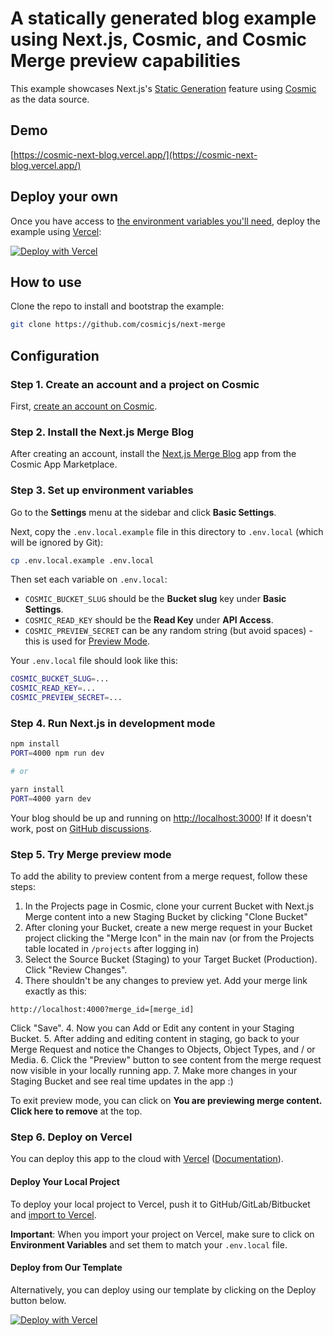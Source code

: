 # A statically generated blog example using Next.js, Cosmic, and Cosmic Merge preview capabilities

This example showcases Next.js's [Static Generation](https://nextjs.org/docs/basic-features/pages) feature using [Cosmic](https://cosmicjs.com/) as the data source.

## Demo

[https://cosmic-next-blog.vercel.app/](https://cosmic-next-blog.vercel.app/)

## Deploy your own

Once you have access to [the environment variables you'll need](#step-3-set-up-environment-variables), deploy the example using [Vercel](https://vercel.com?utm_source=github&utm_medium=readme&utm_campaign=next-example):

[![Deploy with Vercel](https://vercel.com/button)](https://vercel.com/import/git?c=1&s=https://github.com/vercel/next.js/tree/canary/examples/cms-cosmic&env=COSMIC_BUCKET_SLUG,COSMIC_READ_KEY,COSMIC_PREVIEW_SECRET&envDescription=Required%20to%20connect%20the%20app%20with%20Cosmic&envLink=https://vercel.link/cms-cosmic-env)


## How to use

Clone the repo to install and bootstrap the example:

```bash
git clone https://github.com/cosmicjs/next-merge
```

## Configuration

### Step 1. Create an account and a project on Cosmic

First, [create an account on Cosmic](https://cosmicjs.com).

### Step 2. Install the Next.js Merge Blog

After creating an account, install the [Next.js Merge Blog](https://www.cosmicjs.com/apps/nextjs-merge-blog) app from the Cosmic App Marketplace.

### Step 3. Set up environment variables

Go to the **Settings** menu at the sidebar and click **Basic Settings**.

Next, copy the `.env.local.example` file in this directory to `.env.local` (which will be ignored by Git):

```bash
cp .env.local.example .env.local
```

Then set each variable on `.env.local`:

- `COSMIC_BUCKET_SLUG` should be the **Bucket slug** key under **Basic Settings**.
- `COSMIC_READ_KEY` should be the **Read Key** under **API Access**.
- `COSMIC_PREVIEW_SECRET` can be any random string (but avoid spaces) - this is used for [Preview Mode](https://nextjs.org/docs/advanced-features/preview-mode).

Your `.env.local` file should look like this:

```bash
COSMIC_BUCKET_SLUG=...
COSMIC_READ_KEY=...
COSMIC_PREVIEW_SECRET=...
```

### Step 4. Run Next.js in development mode

```bash
npm install
PORT=4000 npm run dev

# or

yarn install
PORT=4000 yarn dev
```

Your blog should be up and running on [http://localhost:3000](http://localhost:4000)! If it doesn't work, post on [GitHub discussions](https://github.com/vercel/next.js/discussions).

### Step 5. Try Merge preview mode

To add the ability to preview content from a merge request, follow these steps:

1. In the Projects page in Cosmic, clone your current Bucket with Next.js Merge content into a new Staging Bucket by clicking "Clone Bucket"
2. After cloning your Bucket, create a new merge request in your Bucket project clicking the "Merge Icon" in the main nav (or from the Projects table located in `/projects` after logging in)
3. Select the Source Bucket (Staging) to your Target Bucket (Production). Click "Review Changes".
4. There shouldn't be any changes to preview yet. Add your merge link exactly as this:
```
http://localhost:4000?merge_id=[merge_id]
```
Click "Save".
4. Now you can Add or Edit any content in your Staging Bucket.
5. After adding and editing content in staging, go back to your Merge Request and notice the Changes to Objects, Object Types, and / or Media.
6. Click the "Preview" button to see content from the merge request now visible in your locally running app.
7. Make more changes in your Staging Bucket and see real time updates in the app :)

To exit preview mode, you can click on **You are previewing merge content. Click here to remove** at the top.

### Step 6. Deploy on Vercel

You can deploy this app to the cloud with [Vercel](https://vercel.com?utm_source=github&utm_medium=readme&utm_campaign=next-example) ([Documentation](https://nextjs.org/docs/deployment)).

#### Deploy Your Local Project

To deploy your local project to Vercel, push it to GitHub/GitLab/Bitbucket and [import to Vercel](https://vercel.com/import/git?utm_source=github&utm_medium=readme&utm_campaign=next-example).

**Important**: When you import your project on Vercel, make sure to click on **Environment Variables** and set them to match your `.env.local` file.

#### Deploy from Our Template

Alternatively, you can deploy using our template by clicking on the Deploy button below.

[![Deploy with Vercel](https://vercel.com/button)](https://vercel.com/import/git?c=1&s=https://github.com/cosmicjs/next-merge&env=COSMIC_BUCKET_SLUG,COSMIC_READ_KEY,COSMIC_PREVIEW_SECRET&envDescription=Required%20to%20connect%20the%20app%20with%20Cosmic&envLink=https://vercel.link/cms-cosmic-env)
